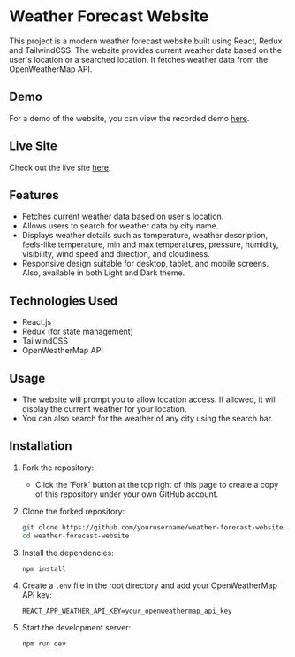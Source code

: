# Weather Forecast Website

This project is a modern weather forecast website built using React, Redux and TailwindCSS. The website provides current weather data based on the user's location or a searched location. It fetches weather data from the OpenWeatherMap API.

## Demo

For a demo of the website, you can view the recorded demo [here](https://drive.google.com/drive/folders/1z-auIOqvOogsHG5QJ1Whg3mPkf_NSzB3?usp=sharing).

## Live Site

Check out the live site [here](https://sky-watch-eta.vercel.app/).

## Features

- Fetches current weather data based on user's location.
- Allows users to search for weather data by city name.
- Displays weather details such as temperature, weather description, feels-like temperature, min and max temperatures, pressure, humidity, visibility, wind speed and direction, and cloudiness.
- Responsive design suitable for desktop, tablet, and mobile screens. Also, available in both Light and Dark theme.

## Technologies Used

- React.js
- Redux (for state management)
- TailwindCSS
- OpenWeatherMap API


## Usage

- The website will prompt you to allow location access. If allowed, it will display the current weather for your location.
- You can also search for the weather of any city using the search bar.

## Installation

1. Fork the repository:
    - Click the 'Fork' button at the top right of this page to create a copy of this repository under your own GitHub account.

2. Clone the forked repository:
    ```bash
    git clone https://github.com/yourusername/weather-forecast-website.git
    cd weather-forecast-website
    ```

3. Install the dependencies:
    ```bash
    npm install
    ```

4. Create a `.env` file in the root directory and add your OpenWeatherMap API key:
    ```plaintext
    REACT_APP_WEATHER_API_KEY=your_openweathermap_api_key
    ```

5. Start the development server:
    ```bash
    npm run dev
    ```
